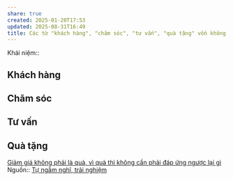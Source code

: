 ```yaml
---
share: true
created: 2025-01-20T17:53
updated: 2025-08-31T16:49
title: Các từ "khách hàng", "chăm sóc", "tư vấn", "quà tặng" vốn không có nghĩa là phải chấp nhận điều kiện của mình mới được nhận, nhưng thực chất lại được dùng như vậy trong quá trình bán hàng
---
```

Khái niệm:: 
## Khách hàng
## Chăm sóc
## Tư vấn
## Quà tặng
[Giảm giá không phải là quà, vì quà thì không cần phải đáp ứng ngược lại gì](../../../%F0%9F%93%9CT%C3%A0i%20nguy%C3%AAn/Qu%C3%A0%20t%E1%BA%B7ng/Phi%E1%BA%BFu%20gi%E1%BA%A3m%20gi%C3%A1%20(voucher)/Gi%E1%BA%A3m%20gi%C3%A1%20kh%C3%B4ng%20ph%E1%BA%A3i%20l%C3%A0%20qu%C3%A0,%20v%C3%AC%20qu%C3%A0%20th%C3%AC%20kh%C3%B4ng%20c%E1%BA%A7n%20ph%E1%BA%A3i%20%C4%91%C3%A1p%20%E1%BB%A9ng%20ng%C6%B0%E1%BB%A3c%20l%E1%BA%A1i%20g%C3%AC.md)
Nguồn:: [Tự ngẫm nghĩ, trải nghiệm](../../%CE%9E%20Ngu%E1%BB%93n/T%E1%BB%B1%20ng%E1%BA%ABm%20ngh%C4%A9,%20tr%E1%BA%A3i%20nghi%E1%BB%87m.md)
